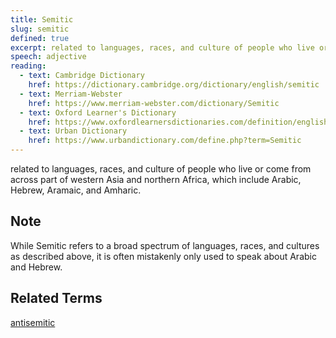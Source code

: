 ```yaml
---
title: Semitic
slug: semitic
defined: true
excerpt: related to languages, races, and culture of people who live or come from across part of western Asia and northern Africa, which include Arabic, Hebrew, Aramaic, and Amharic.
speech: adjective
reading:
  - text: Cambridge Dictionary
    href: https://dictionary.cambridge.org/dictionary/english/semitic
  - text: Merriam-Webster
    href: https://www.merriam-webster.com/dictionary/Semitic
  - text: Oxford Learner's Dictionary
    href: https://www.oxfordlearnersdictionaries.com/definition/english/semitic
  - text: Urban Dictionary
    href: https://www.urbandictionary.com/define.php?term=Semitic
---
```


related to languages, races, and culture of people who live or come from across part of western Asia and northern Africa, which include Arabic, Hebrew, Aramaic, and Amharic.

## Note

While Semitic refers to a broad spectrum of languages, races, and cultures as described above, it is often mistakenly only used to speak about Arabic and Hebrew.

## Related Terms

[antisemitic](/definitions/antisemitic)
